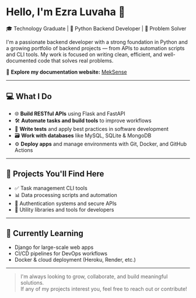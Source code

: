 # Hello, I'm Ezra Luvaha 👋
🎓 Technology Graduate | 🐍 Python Backend Developer | 🚀 Problem Solver

I'm a passionate backend developer with a strong foundation in Python and a growing portfolio of backend projects — from APIs to automation scripts and CLI tools. My work is focused on writing clean, efficient, and well-documented code that solves real problems.

📖 **Explore my documentation website:** [MekSense](https://king-luvaha.github.io/project-wiki/)

---

##  💻 What I Do
- 🌐 **Build RESTful APIs** using Flask and FastAPI  
- 🛠️ **Automate tasks and build tools** to improve workflows  
- 🧪 **Write tests** and apply best practices in software development  
- 🗃️ **Work with databases** like MySQL, SQLite & MongoDB  
- ⚙️ **Deploy apps** and manage environments with Git, Docker, and GitHub Actions

---

## 📂 Projects You'll Find Here
- ✅ Task management CLI tools  
- 📊 Data processing scripts and automation  
- 🔐 Authentication systems and secure APIs  
- 🧰 Utility libraries and tools for developers  

---

## 🧠 Currently Learning
- Django for large-scale web apps  
- CI/CD pipelines for DevOps workflows  
- Docker & cloud deployment (Heroku, Render, etc.)

---

> I'm always looking to grow, collaborate, and build meaningful solutions.  
If any of my projects interest you, feel free to reach out or contribute!
